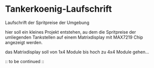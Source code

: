 # Tankerkoenig-Laufschrift
Laufschrift der Spritpreise der Umgebung

hier soll ein kleines Projekt entstehen, au dem die Spritpreise der umliegenden Tankstellen auf einem Matrixdisplay mit MAX7219 Chip angezeigt werden.

das Matrixdisplay soll von 1x4 Module bis hoch zu 4x4 Module gehen...

:: to be continued ::
